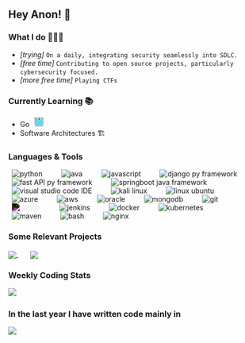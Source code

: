<h2 align="left"> Hey Anon! 👋 </h2>

### What I do 👨🏼‍💻 

- *[trying]* `On a daily, integrating security seamlessly into SDLC.`
- *[free time]* `Contributing to open source projects, particularly cybersecurity focused.`
- *[more free time]* `Playing CTFs` 


### Currently Learning 📚 
- Go <img src="https://raw.githubusercontent.com/devicons/devicon/master/icons/go/go-original.svg" width="30" height="20" alt="go icon" />
- Software Architectures 🏗️

### Languages & Tools
<p align="left">
    <img alt="python"  src="https://cdn.jsdelivr.net/gh/devicons/devicon@latest/icons/python/python-original.svg" width=30px style="padding-right:20px;" hspace="7px" /> <img alt="java" src="https://cdn.jsdelivr.net/gh/devicons/devicon@latest/icons/java/java-original.svg" width=30px style="padding-right:20px;" hspace="7px" /> <img alt="javascript" src="https://cdn.jsdelivr.net/gh/devicons/devicon@latest/icons/javascript/javascript-original.svg" width=30px style="padding-right:20px;" hspace="7px" /> <img alt="django py framework" src="https://cdn.jsdelivr.net/gh/devicons/devicon@latest/icons/django/django-plain.svg" width=30px style="padding-right:20px;" hspace="7px" /> <img alt="fast API py framework" src="https://cdn.jsdelivr.net/gh/devicons/devicon@latest/icons/fastapi/fastapi-original.svg" width=30px style="padding-right:20px;" hspace="7px" /> <img alt="springboot java framework" src="https://cdn.jsdelivr.net/gh/devicons/devicon@latest/icons/spring/spring-original.svg" width=30px style="padding-right:20px;" hspace="7px" /> <img alt="visual studio code IDE" src="https://cdn.jsdelivr.net/gh/devicons/devicon@latest/icons/vscode/vscode-original.svg" width=30px style="padding-right:20px; "hspace="7px" /> <img alt="kali linux" src="https://cdn.jsdelivr.net/gh/devicons/devicon@latest/icons/kalilinux/kalilinux-original.svg" width=30px style="padding-right:20px;" hspace="7px" /> <img alt="linux ubuntu" src="https://cdn.jsdelivr.net/gh/devicons/devicon@latest/icons/ubuntu/ubuntu-original.svg" width=30px style="padding-right:20px;" hspace="7px" /> <img alt="azure" src="https://cdn.jsdelivr.net/gh/devicons/devicon@latest/icons/azure/azure-original.svg" width=30px style="padding-right:20px;" hspace="7px" /> <img alt="aws" src="https://cdn.jsdelivr.net/gh/devicons/devicon@latest/icons/amazonwebservices/amazonwebservices-plain-wordmark.svg" width=30px style="padding-right:20px;" hspace="7px" /> <img alt="oracle" src="https://cdn.jsdelivr.net/gh/devicons/devicon@latest/icons/oracle/oracle-original.svg" width=30px style="padding-right:20px;" hspace="7px" /> <img alt="mongodb" src="https://cdn.jsdelivr.net/gh/devicons/devicon@latest/icons/mongodb/mongodb-original.svg" width=30px style="padding-right:20px;" hspace="7px" /> <img alt="git" src="https://cdn.jsdelivr.net/gh/devicons/devicon@latest/icons/git/git-original.svg" width=30px style="padding-right:20px;" hspace="7px" /> <img alt="github" src="https://cdn.jsdelivr.net/gh/devicons/devicon@latest/icons/github/github-original.svg" width=30px style="padding-right:20px; filter: invert(1);" hspace="7px" /> <img alt="jenkins" src="https://cdn.jsdelivr.net/gh/devicons/devicon@latest/icons/jenkins/jenkins-original.svg" width=30px style="padding-right:20px;" hspace="7px" /> <img alt="docker" src="https://cdn.jsdelivr.net/gh/devicons/devicon@latest/icons/docker/docker-original.svg" width=30px style="padding-right:20px;" hspace="7px" /> <img alt="kubernetes" src="https://cdn.jsdelivr.net/gh/devicons/devicon@latest/icons/kubernetes/kubernetes-plain.svg" width=30px style="padding-right:20px;" hspace="7px" /> <img alt="maven" src="https://cdn.jsdelivr.net/gh/devicons/devicon@latest/icons/maven/maven-original.svg" width=30px style="padding-right:20px;" hspace="7px" /> <img alt="bash" src="https://cdn.jsdelivr.net/gh/devicons/devicon@latest/icons/bash/bash-original.svg" width=30px style="padding-right:20px;" hspace="7px" /> <img alt="nginx" src="https://cdn.jsdelivr.net/gh/devicons/devicon@latest/icons/nginx/nginx-original.svg" width=30px style="padding-right:20px;" hspace="7px" />
</p>

### Some Relevant Projects

<a href="https://github.com/diekgbbtt/readme-update-coding-stats">
    <img align="center" src="https://readme-update-coding-stats.vercel.app/api/pin?username=diekgbbtt&repo=tlsscanner&theme=algolia&border_radius=14&border_color=00BFFF" />
</a>
&nbsp;
&nbsp;
&nbsp;
<a href="https://github.com/diekgbbtt/readme-update-coding-stats">
    <img align="center" src="https://readme-update-coding-stats.vercel.app/api/pin?username=diekgbbtt&repo=ransomcontrolorchestration&theme=algolia&border_radius=14&border_color=00BFFF" />
</a> 

### Weekly Coding Stats

![](https://readme-update-coding-stats.vercel.app/api/wakatime?username=diekgbbtt&layout=compact&theme=algolia&border_radius=14&hide_title=true&hide=text,ini&border_color=00BFFF)
    
### In the last year I have written code mainly in

![](https://readme-update-coding-stats.vercel.app/api/top-langs/?username=Diekgbbtt&layout=compact&theme=algolia&border_radius=14&hide_title=true&langs_count=5&hide=html,css,EJS&exclude_repo=ITG-dev,github-profile-langstats&border_color=00BFFF)
